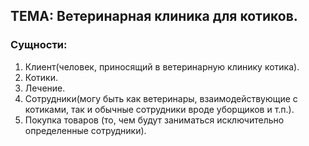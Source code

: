 ## ТЕМА: Ветеринарная клиника для котиков.

### Сущности:
1) Клиент(человек, приносящий в ветеринарную клинику котика).
2) Котики.
3) Лечение.
4) Сотрудники(могу быть как ветеринары, взаимодействующие с котиками, так и обычные сотрудники вроде уборщиков и т.п.).
5) Покупка товаров (то, чем будут заниматься исключительно определенные сотрудники).
